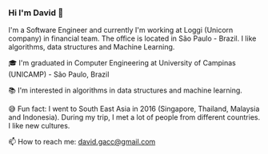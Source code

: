 ### Hi I'm David 👋

I'm a Software Engineer and currently I'm working at Loggi (Unicorn company) in financial team. The office is located in São Paulo - Brazil. I like algorithms, data structures and Machine Learning.

🎓 I'm graduated in Computer Engineering at University of Campinas (UNICAMP) - São Paulo, Brazil

📚 I'm interested in algorithms in data structures and machine learning.

😅 Fun fact: I went to South East Asia in 2016 (Singapore, Thailand, Malaysia and Indonesia). During my trip, I met a lot of people from different countries. I like new cultures.

📫 How to reach me: david.gacc@gmail.com
